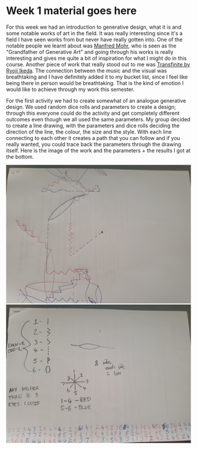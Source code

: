 # Week 1 material goes here

For this week we had an introduction to generative design, what it is and some notable works of art in the field. It was really interesting since it's a field I have seen works from but never have really gotten into. One of the notable people we learnt about was [Manfred Mohr](http://www.emohr.com/), who is seen as the "Grandfather of Generative Art" and going through his works is really interesting and gives me quite a bit of inspiration for what I might do in this course. Another piece  of work that really stood out to me was [Transfinite by Ryoji Ikeda](https://www.youtube.com/watch?v=XwjlYpJCBgk). The connection between the music and the visual was breathtaking and I have definitely added it to my bucket list, since I feel like being there in person would be breathtaking. That is the kind of emotion I would like to achieve through my work this semester.

For the first activity we had to create somewhat of an analogue generative design. We used random dice rolls and parameters to create a design; through this everyone could do the activity and get completely different outcomes even though we all used the same parameters. My group decided to create a line drawing, with the parameters and dice rolls deciding the direction of the line, the colour, the size and the style. With each line connecting to each other it creates a path that you can follow and if you really wanted, you could trace back the parameters through the drawing itself.
Here is the image of the work and the parameters + the results I got at the bottom.

![Image 1](20200727_153347.jpg)
![Image 2](20200727_153405.jpg)
